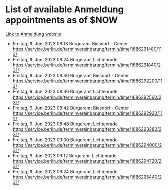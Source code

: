 # List of available Anmeldung appointments as of $NOW
[Link to Anmeldung website](https://service.berlin.de/terminvereinbarung/termin/tag.php?termin=1&anliegen[]=120686&dienstleisterlist=122210,122217,327316,122219,327312,122227,327314,122231,327346,122243,327348,122254,122252,329742,122260,329745,122262,329748,122271,327278,122273,327274,122277,327276,330436,122280,327294,122282,327290,122284,327292,122291,327270,122285,327266,122286,327264,122296,327268,150230,329760,122297,327286,122294,327284,122312,329763,122314,329775,122304,327330,122311,327334,122309,327332,317869,122281,327352,122279,329772,122283,122276,327324,122274,327326,122267,329766,122246,327318,122251,327320,122257,327322,122208,327298,122226,327300&herkunft=http%3A%2F%2Fservice.berlin.de%2Fdienstleistung%2F120686%2F)
- Freitag, 9. Juni 2023 08:18 Bürgeramt Biesdorf - Center https://service.berlin.de/terminvereinbarung/termin/time/1686291480/112/
- Freitag, 9. Juni 2023 08:24 Bürgeramt Lichtenrade https://service.berlin.de/terminvereinbarung/termin/time/1686291840/231/
- Freitag, 9. Juni 2023 08:30 Bürgeramt Biesdorf - Center https://service.berlin.de/terminvereinbarung/termin/time/1686292200/112/
- Freitag, 9. Juni 2023 08:36 Bürgeramt Lichtenrade https://service.berlin.de/terminvereinbarung/termin/time/1686292560/231/
- Freitag, 9. Juni 2023 08:42 Bürgeramt Biesdorf - Center https://service.berlin.de/terminvereinbarung/termin/time/1686292920/112/
- Freitag, 9. Juni 2023 08:48 Bürgeramt Lichtenrade https://service.berlin.de/terminvereinbarung/termin/time/1686293280/231/
- Freitag, 9. Juni 2023 09:00 Bürgeramt Lichtenrade https://service.berlin.de/terminvereinbarung/termin/time/1686294000/231/
- Freitag, 9. Juni 2023 09:12 Bürgeramt Lichtenrade https://service.berlin.de/terminvereinbarung/termin/time/1686294720/231/
- Freitag, 9. Juni 2023 09:24 Bürgeramt Lichtenrade https://service.berlin.de/terminvereinbarung/termin/time/1686295440/231/
